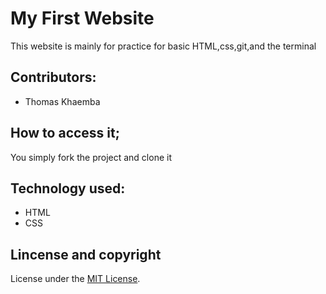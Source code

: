 # My First Website

 This website is mainly for practice for basic HTML,css,git,and the terminal

## Contributors:
* Thomas Khaemba
## How to access it;
You simply  fork the project and clone it

## Technology used:
* HTML
* CSS
## Lincense and copyright
License under  the [MIT License](License).